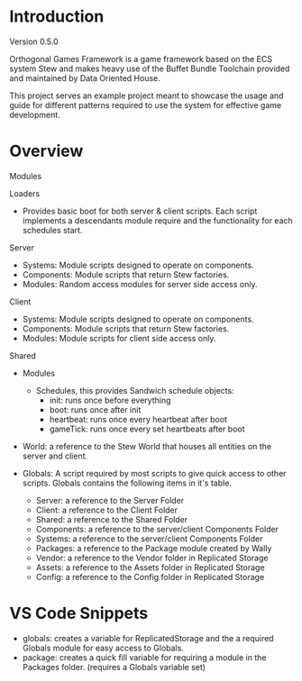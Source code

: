 # Introduction

Version 0.5.0

Orthogonal Games Framework is a game framework based on the ECS system Stew and makes heavy use of the Buffet Bundle Toolchain provided and maintained by Data Oriented House.

This project serves an example project meant to showcase the usage and guide for different patterns required to use the system for effective game development.

# Overview

Modules

Loaders

- Provides basic boot for both server & client scripts. Each script implements a descendants module require and the functionality for each schedules start.

Server

- Systems: Module scripts designed to operate on components.
- Components: Module scripts that return Stew factories.
- Modules: Random access modules for server side access only.

Client

- Systems: Module scripts designed to operate on components.
- Components: Module scripts that return Stew factories.
- Modules: Module scripts for client side access only.

Shared

- Modules

  - Schedules, this provides Sandwich schedule objects:
    - init: runs once before everything
    - boot: runs once after init
    - heartbeat: runs once every heartbeat after boot
    - gameTick: runs once every set heartbeats after boot

- World: a reference to the Stew World that houses all entities on the server and client.

- Globals: A script required by most scripts to give quick access to other scripts. Globals contains the following items in it's table.
  - Server: a reference to the Server Folder
  - Client: a reference to the Client Folder
  - Shared: a reference to the Shared Folder
  - Components: a reference to the server/client Components Folder
  - Systems: a reference to the server/client Components Folder
  - Packages: a reference to the Package module created by Wally
  - Vendor: a reference to the Vendor folder in Replicated Storage
  - Assets: a reference to the Assets folder in Replicated Storage
  - Config: a reference to the Config folder in Replicated Storage

# VS Code Snippets

- globals: creates a variable for ReplicatedStorage and the a required Globals module for easy access to Globals.
- package: creates a quick fill variable for requiring a module in the Packages folder. (requires a Globals variable set)
